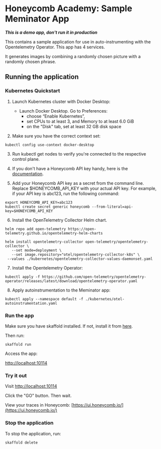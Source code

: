 # Honeycomb Academy: Sample Meminator App

**_This is a demo app, don't run it in production_**

This contains a sample application for use in auto-instrumenting with the Opentelemetry Operator. This app has 4 services.

It generates images by combining a randomly chosen picture with a randomly chosen phrase.

## Running the application

### Kubernetes Quickstart

1. Launch Kubernetes cluster with Docker Desktop:

   - Launch Docker Desktop. Go to Preferences:
     - choose “Enable Kubernetes”,
     - set CPUs to at least 3, and Memory to at least 6.0 GiB
     - on the "Disk" tab, set at least 32 GB disk space

2. Make sure you have the correct context set:

```
kubectl config use-context docker-desktop
```

3. Run kubectl get nodes to verify you're connected to the respective control plane.

4. If you don't have a Honeycomb API key handy, here is the [documentation](https://docs.honeycomb.io/get-started/configure/environments/manage-api-keys/#create-api-key).

5. Add your Honeycomb API key as a secret from the command line. Replace $HONEYCOMB_API_KEY with your actual API key. For example, if your API key is abc123, run the following command:

```
export HONEYCOMB_API_KEY=abc123
kubectl create secret generic honeycomb --from-literal=api-key=$HONEYCOMB_API_KEY
```

6. Install the OpenTelemetry Collector Helm chart.

```
helm repo add open-telemetry https://open-telemetry.github.io/opentelemetry-helm-charts

helm install opentelemetry-collector open-telemetry/opentelemetry-collector \
   --set mode=deployment \
   --set image.repository="otel/opentelemetry-collector-k8s" \
 --values ./kubernetes/opentelemetry-collector-values-daemonset.yaml
```

7. Install the Opentelemetry Operator:

```
kubectl apply -f https://github.com/open-telemetry/opentelemetry-operator/releases/latest/download/opentelemetry-operator.yaml
```

8. Apply autoinstrumentation to the Meminator app:

```
kubectl apply --namespace default -f ./kubernetes/otel-autoinstrumentation.yaml
```

### Run the app

Make sure you have skaffold installed. If not, install it from [here](https://skaffold.dev/docs/install/).

Then run:

```
skaffold run
```

Access the app:

[http://localhost:10114]()

### Try it out

Visit [http://localhost:10114]()

Click the "GO" button. Then wait.

View your traces in Honeycomb: [https://ui.honeycomb.io/](https://ui.honeycomb.io/)

### Stop the application

To stop the application, run:

```
skaffold delete
```
